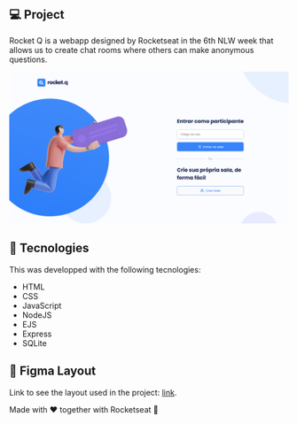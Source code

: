 ## 💻 Project

Rocket Q is a webapp designed by Rocketseat in the 6th NLW week that allows us to create chat rooms where others can make anonymous questions.

![Resultado Final](./.github/preview.png)

## 🚀 Tecnologies

This was developped with the following tecnologies:

- HTML
- CSS
- JavaScript
- NodeJS
- EJS
- Express
- SQLite

## 🔖 Figma Layout

Link to see the layout used in the project: [link](https://www.figma.com/file/v3w1iRz1PUlN1iaUdnRl7K/Roquet.q-%2302-(Copy)?node-id=159%3A1143&viewport=-5165%2C-1035%2C1.6507904529571533). 

Made with ♥ together with Rocketseat :wave:
